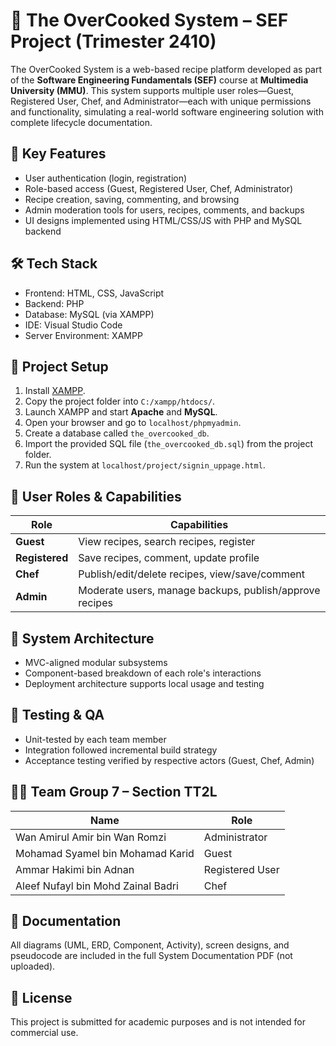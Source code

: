 # 🍳 The OverCooked System – SEF Project (Trimester 2410)

The OverCooked System is a web-based recipe platform developed as part of the **Software Engineering Fundamentals (SEF)** course at **Multimedia University (MMU)**. This system supports multiple user roles—Guest, Registered User, Chef, and Administrator—each with unique permissions and functionality, simulating a real-world software engineering solution with complete lifecycle documentation.

## 🌟 Key Features

- User authentication (login, registration)
- Role-based access (Guest, Registered User, Chef, Administrator)
- Recipe creation, saving, commenting, and browsing
- Admin moderation tools for users, recipes, comments, and backups
- UI designs implemented using HTML/CSS/JS with PHP and MySQL backend

## 🛠️ Tech Stack

- Frontend: HTML, CSS, JavaScript
- Backend: PHP
- Database: MySQL (via XAMPP)
- IDE: Visual Studio Code
- Server Environment: XAMPP

## 📂 Project Setup

1. Install [XAMPP](https://www.apachefriends.org/index.html).
2. Copy the project folder into `C:/xampp/htdocs/`.
3. Launch XAMPP and start **Apache** and **MySQL**.
4. Open your browser and go to `localhost/phpmyadmin`.
5. Create a database called `the_overcooked_db`.
6. Import the provided SQL file (`the_overcooked_db.sql`) from the project folder.
7. Run the system at `localhost/project/signin_uppage.html`.

## 👥 User Roles & Capabilities

| Role           | Capabilities |
|----------------|--------------|
| **Guest**      | View recipes, search recipes, register |
| **Registered** | Save recipes, comment, update profile |
| **Chef**       | Publish/edit/delete recipes, view/save/comment |
| **Admin**      | Moderate users, manage backups, publish/approve recipes |

## 🧱 System Architecture

- MVC-aligned modular subsystems
- Component-based breakdown of each role's interactions
- Deployment architecture supports local usage and testing

## 🧪 Testing & QA

- Unit-tested by each team member
- Integration followed incremental build strategy
- Acceptance testing verified by respective actors (Guest, Chef, Admin)

## 👨‍💻 Team Group 7 – Section TT2L

| Name                               | Role            |
|------------------------------------|-----------------|
| Wan Amirul Amir bin Wan Romzi      | Administrator   |
| Mohamad Syamel bin Mohamad Karid  | Guest           |
| Ammar Hakimi bin Adnan            | Registered User |
| Aleef Nufayl bin Mohd Zainal Badri | Chef            |

## 📄 Documentation

All diagrams (UML, ERD, Component, Activity), screen designs, and pseudocode are included in the full System Documentation PDF (not uploaded).

## 📜 License

This project is submitted for academic purposes and is not intended for commercial use.
